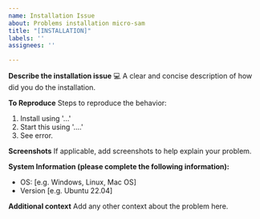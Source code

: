 ```yaml
---
name: Installation Issue
about: Problems installation micro-sam
title: "[INSTALLATION]"
labels: ''
assignees: ''

---
```


**Describe the installation issue** :computer:
A clear and concise description of how did you do the installation.

**To Reproduce**
Steps to reproduce the behavior:
1. Install using '...'
2. Start this using '....'
3. See error.

**Screenshots**
If applicable, add screenshots to help explain your problem.

**System Information (please complete the following information):**
 - OS: [e.g. Windows, Linux, Mac OS]
 - Version [e.g. Ubuntu 22.04]

**Additional context**
Add any other context about the problem here.
